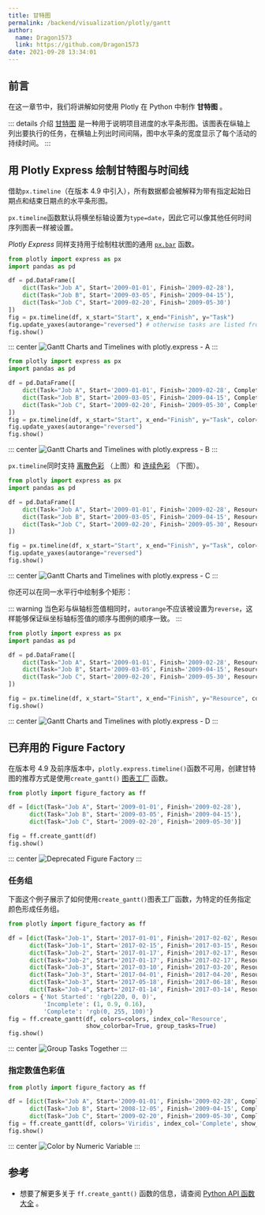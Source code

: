 ```yaml
---
title: 甘特图
permalink: /backend/visualization/plotly/gantt
author:
  name: Dragon1573
  link: https://github.com/Dragon1573
date: 2021-09-28 13:34:01
---
```


## 前言

在这一章节中，我们将讲解如何使用 Plotly 在 Python 中制作 **甘特图** 。

::: details 介绍
[甘特图](https://wiki.mbalib.com/wiki/%E7%94%98%E7%89%B9%E5%9B%BE) 是一种用于说明项目进度的水平条形图。该图表在纵轴上列出要执行的任务，在横轴上列出时间间隔，图中水平条的宽度显示了每个活动的持续时间。
:::

## 用 Plotly Express 绘制甘特图与时间线

借助`px.timeline`（在版本 4.9 中引入），所有数据都会被解释为带有指定起始日期点和结束日期点的水平条形图。

`px.timeline`函数默认将横坐标轴设置为`type=date`，因此它可以像其他任何时间序列图表一样被设置。

*Plotly Express* 同样支持用于绘制柱状图的通用 [`px.bar`](/bar-charts/) 函数。

```python
from plotly import express as px
import pandas as pd

df = pd.DataFrame([
    dict(Task="Job A", Start='2009-01-01', Finish='2009-02-28'),
    dict(Task="Job B", Start='2009-03-05', Finish='2009-04-15'),
    dict(Task="Job C", Start='2009-02-20', Finish='2009-05-30')
])
fig = px.timeline(df, x_start="Start", x_end="Finish", y="Task")
fig.update_yaxes(autorange="reversed") # otherwise tasks are listed from the bottom up
fig.show()
```

::: center
![Gantt Charts and Timelines with plotly.express - A](./assets/gantt/01.png)
:::

```python
from plotly import express as px
import pandas as pd

df = pd.DataFrame([
    dict(Task="Job A", Start='2009-01-01', Finish='2009-02-28', Completion_pct=50),
    dict(Task="Job B", Start='2009-03-05', Finish='2009-04-15', Completion_pct=25),
    dict(Task="Job C", Start='2009-02-20', Finish='2009-05-30', Completion_pct=75)
])
fig = px.timeline(df, x_start="Start", x_end="Finish", y="Task", color="Completion_pct")
fig.update_yaxes(autorange="reversed")
fig.show()
```

::: center
![Gantt Charts and Timelines with plotly.express - B](./assets/gantt/02.png)
:::

`px.timeline`同时支持 [离散色彩](https://plotly.com/python/discrete-color/) （上图）和 [连续色彩](https://plotly.com/python/colorscales/) （下图）。

```python
from plotly import express as px
import pandas as pd

df = pd.DataFrame([
    dict(Task="Job A", Start='2009-01-01', Finish='2009-02-28', Resource="Alex"),
    dict(Task="Job B", Start='2009-03-05', Finish='2009-04-15', Resource="Alex"),
    dict(Task="Job C", Start='2009-02-20', Finish='2009-05-30', Resource="Max")
])

fig = px.timeline(df, x_start="Start", x_end="Finish", y="Task", color="Resource")
fig.update_yaxes(autorange="reversed")
fig.show()
```

::: center
![Gantt Charts and Timelines with plotly.express - C](./assets/gantt/03.png)
:::

你还可以在同一水平行中绘制多个矩形：

::: warning
当色彩与纵轴标签值相同时，`autorange`不应该被设置为`reverse`，这样能够保证纵坐标轴标签值的顺序与图例的顺序一致。
:::

```python
from plotly import express as px
import pandas as pd

df = pd.DataFrame([
    dict(Task="Job A", Start='2009-01-01', Finish='2009-02-28', Resource="Alex"),
    dict(Task="Job B", Start='2009-03-05', Finish='2009-04-15', Resource="Alex"),
    dict(Task="Job C", Start='2009-02-20', Finish='2009-05-30', Resource="Max")
])

fig = px.timeline(df, x_start="Start", x_end="Finish", y="Resource", color="Resource")
fig.show()
```

::: center
![Gantt Charts and Timelines with plotly.express - D](./assets/gantt/04.png)
:::

## 已弃用的 Figure Factory

在版本号 4.9 及前序版本中，`plotly.express.timeline()`函数不可用，创建甘特图的推荐方式是使用`create_gantt()` [图表工厂](https://plotly.com/python/figure-factories/) 函数。

```python
from plotly import figure_factory as ff

df = [dict(Task="Job A", Start='2009-01-01', Finish='2009-02-28'),
      dict(Task="Job B", Start='2009-03-05', Finish='2009-04-15'),
      dict(Task="Job C", Start='2009-02-20', Finish='2009-05-30')]

fig = ff.create_gantt(df)
fig.show()
```

::: center
![Deprecated Figure Factory](./assets/gantt/05.png)
:::

### 任务组

下面这个例子展示了如何使用`create_gantt()`图表工厂函数，为特定的任务指定颜色形成任务组。

```python
from plotly import figure_factory as ff

df = [dict(Task="Job-1", Start='2017-01-01', Finish='2017-02-02', Resource='Complete'),
      dict(Task="Job-1", Start='2017-02-15', Finish='2017-03-15', Resource='Incomplete'),
      dict(Task="Job-2", Start='2017-01-17', Finish='2017-02-17', Resource='Not Started'),
      dict(Task="Job-2", Start='2017-01-17', Finish='2017-02-17', Resource='Complete'),
      dict(Task="Job-3", Start='2017-03-10', Finish='2017-03-20', Resource='Not Started'),
      dict(Task="Job-3", Start='2017-04-01', Finish='2017-04-20', Resource='Not Started'),
      dict(Task="Job-3", Start='2017-05-18', Finish='2017-06-18', Resource='Not Started'),
      dict(Task="Job-4", Start='2017-01-14', Finish='2017-03-14', Resource='Complete')]
colors = {'Not Started': 'rgb(220, 0, 0)',
          'Incomplete': (1, 0.9, 0.16),
          'Complete': 'rgb(0, 255, 100)'}
fig = ff.create_gantt(df, colors=colors, index_col='Resource',
                      show_colorbar=True, group_tasks=True)
fig.show()
```

::: center
![Group Tasks Together](./assets/gantt/06.png)
:::

### 指定数值色彩值

```python
from plotly import figure_factory as ff

df = [dict(Task="Job A", Start='2009-01-01', Finish='2009-02-28', Complete=10),
      dict(Task="Job B", Start='2008-12-05', Finish='2009-04-15', Complete=60),
      dict(Task="Job C", Start='2009-02-20', Finish='2009-05-30', Complete=95)]
fig = ff.create_gantt(df, colors='Viridis', index_col='Complete', show_colorbar=True)
fig.show()
```

::: center
![Color by Numeric Variable](./assets/gantt/07.png)
:::

## 参考

- 想要了解更多关于 `ff.create_gantt()` 函数的信息，请查阅 [Python API 函数大全](https://plotly.com/python-api-reference/generated/plotly.figure_factory.create_gantt.html) 。

